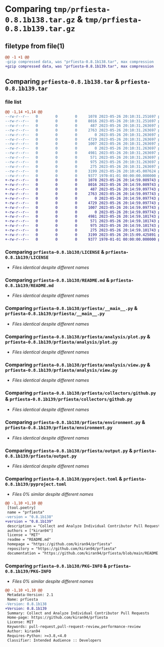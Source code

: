 # Comparing `tmp/prfiesta-0.8.1b138.tar.gz` & `tmp/prfiesta-0.8.1b139.tar.gz`

## filetype from file(1)

```diff
@@ -1 +1 @@
-gzip compressed data, was "prfiesta-0.8.1b138.tar", max compression
+gzip compressed data, was "prfiesta-0.8.1b139.tar", max compression
```

## Comparing `prfiesta-0.8.1b138.tar` & `prfiesta-0.8.1b139.tar`

### file list

```diff
@@ -1,14 +1,14 @@
--rw-r--r--   0        0        0     1078 2023-05-26 20:10:31.251697 prfiesta-0.8.1b138/LICENSE
--rw-r--r--   0        0        0     8016 2023-05-26 20:10:31.251697 prfiesta-0.8.1b138/README.md
--rw-r--r--   0        0        0      487 2023-05-26 20:10:31.263697 prfiesta-0.8.1b138/prfiesta/__init__.py
--rw-r--r--   0        0        0     2763 2023-05-26 20:10:31.263697 prfiesta-0.8.1b138/prfiesta/__main__.py
--rw-r--r--   0        0        0        0 2023-05-26 20:10:31.263697 prfiesta-0.8.1b138/prfiesta/analysis/__init__.py
--rw-r--r--   0        0        0     4729 2023-05-26 20:10:31.263697 prfiesta-0.8.1b138/prfiesta/analysis/plot.py
--rw-r--r--   0        0        0     1007 2023-05-26 20:10:31.263697 prfiesta-0.8.1b138/prfiesta/analysis/view.py
--rw-r--r--   0        0        0        0 2023-05-26 20:10:31.263697 prfiesta-0.8.1b138/prfiesta/collectors/__init__.py
--rw-r--r--   0        0        0     4981 2023-05-26 20:10:31.263697 prfiesta-0.8.1b138/prfiesta/collectors/github.py
--rw-r--r--   0        0        0      571 2023-05-26 20:10:31.263697 prfiesta-0.8.1b138/prfiesta/environment.py
--rw-r--r--   0        0        0      975 2023-05-26 20:10:31.263697 prfiesta-0.8.1b138/prfiesta/output.py
--rw-r--r--   0        0        0      275 2023-05-26 20:10:31.263697 prfiesta-0.8.1b138/prfiesta/spinner.py
--rw-r--r--   0        0        0     3199 2023-05-26 20:10:45.007624 prfiesta-0.8.1b138/pyproject.toml
--rw-r--r--   0        0        0     9377 1970-01-01 00:00:00.000000 prfiesta-0.8.1b138/PKG-INFO
+-rw-r--r--   0        0        0     1078 2023-05-26 20:14:59.089743 prfiesta-0.8.1b139/LICENSE
+-rw-r--r--   0        0        0     8016 2023-05-26 20:14:59.089743 prfiesta-0.8.1b139/README.md
+-rw-r--r--   0        0        0      487 2023-05-26 20:14:59.097743 prfiesta-0.8.1b139/prfiesta/__init__.py
+-rw-r--r--   0        0        0     2763 2023-05-26 20:14:59.097743 prfiesta-0.8.1b139/prfiesta/__main__.py
+-rw-r--r--   0        0        0        0 2023-05-26 20:14:59.097743 prfiesta-0.8.1b139/prfiesta/analysis/__init__.py
+-rw-r--r--   0        0        0     4729 2023-05-26 20:14:59.097743 prfiesta-0.8.1b139/prfiesta/analysis/plot.py
+-rw-r--r--   0        0        0     1007 2023-05-26 20:14:59.097743 prfiesta-0.8.1b139/prfiesta/analysis/view.py
+-rw-r--r--   0        0        0        0 2023-05-26 20:14:59.097743 prfiesta-0.8.1b139/prfiesta/collectors/__init__.py
+-rw-r--r--   0        0        0     4981 2023-05-26 20:14:59.101743 prfiesta-0.8.1b139/prfiesta/collectors/github.py
+-rw-r--r--   0        0        0      571 2023-05-26 20:14:59.101743 prfiesta-0.8.1b139/prfiesta/environment.py
+-rw-r--r--   0        0        0      975 2023-05-26 20:14:59.101743 prfiesta-0.8.1b139/prfiesta/output.py
+-rw-r--r--   0        0        0      275 2023-05-26 20:14:59.101743 prfiesta-0.8.1b139/prfiesta/spinner.py
+-rw-r--r--   0        0        0     3199 2023-05-26 20:15:09.425891 prfiesta-0.8.1b139/pyproject.toml
+-rw-r--r--   0        0        0     9377 1970-01-01 00:00:00.000000 prfiesta-0.8.1b139/PKG-INFO
```

### Comparing `prfiesta-0.8.1b138/LICENSE` & `prfiesta-0.8.1b139/LICENSE`

 * *Files identical despite different names*

### Comparing `prfiesta-0.8.1b138/README.md` & `prfiesta-0.8.1b139/README.md`

 * *Files identical despite different names*

### Comparing `prfiesta-0.8.1b138/prfiesta/__main__.py` & `prfiesta-0.8.1b139/prfiesta/__main__.py`

 * *Files identical despite different names*

### Comparing `prfiesta-0.8.1b138/prfiesta/analysis/plot.py` & `prfiesta-0.8.1b139/prfiesta/analysis/plot.py`

 * *Files identical despite different names*

### Comparing `prfiesta-0.8.1b138/prfiesta/analysis/view.py` & `prfiesta-0.8.1b139/prfiesta/analysis/view.py`

 * *Files identical despite different names*

### Comparing `prfiesta-0.8.1b138/prfiesta/collectors/github.py` & `prfiesta-0.8.1b139/prfiesta/collectors/github.py`

 * *Files identical despite different names*

### Comparing `prfiesta-0.8.1b138/prfiesta/environment.py` & `prfiesta-0.8.1b139/prfiesta/environment.py`

 * *Files identical despite different names*

### Comparing `prfiesta-0.8.1b138/prfiesta/output.py` & `prfiesta-0.8.1b139/prfiesta/output.py`

 * *Files identical despite different names*

### Comparing `prfiesta-0.8.1b138/pyproject.toml` & `prfiesta-0.8.1b139/pyproject.toml`

 * *Files 0% similar despite different names*

```diff
@@ -1,10 +1,10 @@
 [tool.poetry]
 name = "prfiesta"
-version = "0.8.1b138"
+version = "0.8.1b139"
 description = "Collect and Analyze Individual Contributor Pull Requests"
 authors = ["kiran94"]
 license = "MIT"
 readme = "README.md"
 homepage = "https://github.com/kiran94/prfiesta"
 repository = "https://github.com/kiran94/prfiesta"
 documentation = "https://github.com/kiran94/prfiesta/blob/main/README.md"
```

### Comparing `prfiesta-0.8.1b138/PKG-INFO` & `prfiesta-0.8.1b139/PKG-INFO`

 * *Files 0% similar despite different names*

```diff
@@ -1,10 +1,10 @@
 Metadata-Version: 2.1
 Name: prfiesta
-Version: 0.8.1b138
+Version: 0.8.1b139
 Summary: Collect and Analyze Individual Contributor Pull Requests
 Home-page: https://github.com/kiran94/prfiesta
 License: MIT
 Keywords: pull-request,pull-request-review,performance-review
 Author: kiran94
 Requires-Python: >=3.8,<4.0
 Classifier: Intended Audience :: Developers
```

